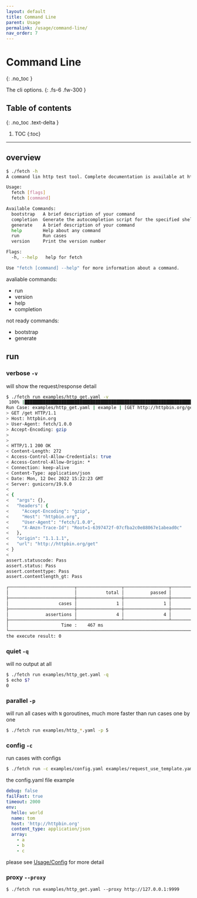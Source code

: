 ```yaml
---
layout: default
title: Command Line
parent: Usage
permalink: /usage/command-line/
nav_order: 7
---
```


# Command Line
{: .no_toc }

The cli options.
{: .fs-6 .fw-300 }

## Table of contents
{: .no_toc .text-delta }

1. TOC
{:toc}

---

## overview

```bash
$ ./fetch -h
A command lin http test tool. Complete documentation is available at https://github.com/wklken/fetch

Usage:
  fetch [flags]
  fetch [command]

Available Commands:
  bootstrap   A brief description of your command
  completion  Generate the autocompletion script for the specified shell
  generate    A brief description of your command
  help        Help about any command
  run         Run cases
  version     Print the version number

Flags:
  -h, --help   help for fetch

Use "fetch [command] --help" for more information about a command.
```

avaliable commands:
- run
- version
- help
- completion

not ready commands:
- bootstrap
- generate

## run

### verbose `-v`

will show the request/response detail

```bash
$ ./fetch run examples/http_get.yaml -v
 100% |███████████████████████████████████████████████████████████████████████████████████████████████████████████████████████| (1/1, 2 it/s)
Run Case: examples/http_get.yaml | example | [GET http://httpbin.org/get] | 466ms
> GET /get HTTP/1.1
> Host: httpbin.org
> User-Agent: fetch/1.0.0
> Accept-Encoding: gzip
>
>
< HTTP/1.1 200 OK
< Content-Length: 272
< Access-Control-Allow-Credentials: true
< Access-Control-Allow-Origin: *
< Connection: keep-alive
< Content-Type: application/json
< Date: Mon, 12 Dec 2022 15:22:23 GMT
< Server: gunicorn/19.9.0
<
< {
<   "args": {},
<   "headers": {
<     "Accept-Encoding": "gzip",
<     "Host": "httpbin.org",
<     "User-Agent": "fetch/1.0.0",
<     "X-Amzn-Trace-Id": "Root=1-6397472f-07cfba2c0e88067e1abead0c"
<   },
<   "origin": "1.1.1.1",
<   "url": "http://httpbin.org/get"
< }
<
assert.statuscode: Pass
assert.status: Pass
assert.contenttype: Pass
assert.contentlength_gt: Pass

┌─────────────────────────┬─────────────────┬─────────────────┬─────────────────┐
│                         │           total │          passed │          failed │
├─────────────────────────┼─────────────────┼─────────────────┼─────────────────┤
│                   cases │               1 │               1 │               0 │
├─────────────────────────┼─────────────────┼─────────────────┼─────────────────┤
│              assertions │               4 │               4 │               0 │
├─────────────────────────┴─────────────────┴─────────────────┴─────────────────┤
│                    Time :    467 ms                                           │
└───────────────────────────────────────────────────────────────────────────────┘
the execute result: 0
```

### quiet `-q`

will no output at all

```bash
$ ./fetch run examples/http_get.yaml -q
$ echo $?
0
```

### parallel `-p`

will run all cases with `N` goroutines, much more faster than run cases one by one

```bash
$ ./fetch run examples/http_*.yaml -p 5
```

### config `-c`

run cases with configs

```bash
$ ./fetch run -c examples/config.yaml examples/request_use_template.yaml
```

the config.yaml file example

```yaml
debug: false
failFast: true
timeout: 2000
env:
  hello: world
  name: tom
  host: 'http://httpbin.org'
  content_type: application/json
  array:
    - a
    - b
    - c
```

please see [Usage/Config](/usage/config/) for more detail

### proxy `--proxy`

```
$ ./fetch run examples/http_get.yaml --proxy http://127.0.0.1:9999
```
